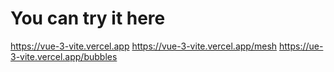 # You can try it here

https://vue-3-vite.vercel.app
https://vue-3-vite.vercel.app/mesh
https://ue-3-vite.vercel.app/bubbles
